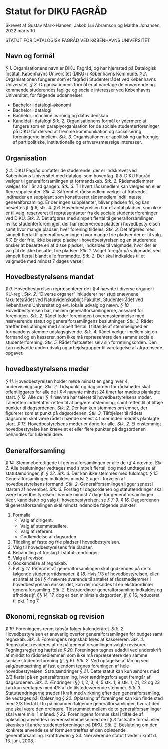 # Statut for DIKU FAGRÅD
Skrevet af Gustav Mark-Hansen, Jakob Lui Abramson og Malthe Johansen, 2022 marts 10.

STATUT FOR DATALOGISK FAGRÅD VED KØBENHAVNS UNIVERSITET

## Navn og formål

*§ 1.* Organisationens navn er DIKU Fagråd, og har hjemsted på Datalogisk Institut, Københavns Universitet (DIKU) i Københavns Kommune.
*§ 2.* Organisationen fungerer som et fagråd i Studenterrådet ved Københavns Universitet.
*§ 3.* Organisationens formål er at varetage de nuværende og kommende studerendes faglige og sociale interesser ved Københavns Universitet, for følgende uddannelser:
- Bachelor i datalogi-økonomi
- Bachelor i datalogi
- Bachelor i machine learning og datavidenskab
- Kandidat i datalogi
*Stk. 2.* Organisationens formål er ydermere at fungere som en paraplyorganisation for de sociale studenterforeninger på DIKU for derved at fremme kommunikation og socialisering foreningerne imellem.
*Stk. 3.* Organisationen er apolitisk og uafhængig af partipolitiske, institutionelle og erhvervsmæssige interesser.

## Organisation

*§ 4.* DIKU Fagråd omfatter de studerende, der er indskrevet ved Københavns Universitet med datalogi som hovedfag.
*§ 5.* DIKU Fagråd vælger til generalforsamlingen et formandskab.
*Stk. 2.* Rådsmedlemmer vælges for 1 år ad gangen.
*Stk. 3.* Til hvert rådsmedlem kan vælges en eller flere suppleanter.
*Stk. 4.* Såfremt et rådsmedlem vælger at fratræde, indtræder en suppleant som konstitueret rådsmedlem indtil næste generalforsamling. Er der ingen suppleanter, bliver pladsen fri, og kan besættes jf. § 6, stk. 4.
*§ 6.* Hovedbestyrelsen har et antal pladser, som ikke er til valg, reserveret til repræsentanter fra de sociale studenterforeninger ved DIKU.
*Stk. 2.* Det afgøres med simpelt flertal til generalforsamlingen hvilke studenterforeninger, der har reserverede pladser i hovedbestyrelsen samt hvor mange pladser, hver forening tildeles.
*Stk. 3.* Det afgøres med simpelt flertal til generalforsamlingen hvor mange frie pladser der er til valg.
*§ 7.* Er der frie, ikke besatte pladser i hovedbestyrelsen og en studerende ønsker at besætte en af disse pladser, indkaldes til valgmøde, hvor der er valg til de ikke besatte, frie pladser.
*Stk. 1.* Valget foregår på valgmødet ved simpelt flertal blandt alle fremmødte.
*Stk. 2.* Der skal indkaldes til et valgmøde med mindst 7 dages varsel. 

## Hovedbestyrelsens mandat

*§ 9.* Hovedbestyrelsen repræsenterer de i *§ 4* nævnte i diverse organer i KU-regi.
*Stk. 2.* “Diverse organer” inkluderer her studienævnene, fakultetsrådet ved Naturvidenskabligt Fakultet, Studenterrådet ved Københavns Universitet og evt. lokale udvalg og nævn.
*§ 10.* Hovedbestyrelsen har, mellem generalforsamlingerne, ansvaret for foreningen.
*Stk. 2.* Rådet leder foreningen i overensstemmelse med nærværende statut og generalforsamlingens beslutninger.
*Stk. 3.* Rådet træffer beslutninger med simpelt flertal. I tilfælde af stemmelighed er formandens stemme udslagsgivende.
*Stk. 4.* Rådet vælger imellem sig en formand og en kasserer, som ikke må repræsentere den samme sociale studenterforening.
*Stk. 5.* Rådet fastsætter selv sin forretningsorden. Den kan nedsætte underudvalg og arbejdsgrupper til varetagelse af afgrænsede opgaver.

## hovedbestyrelsens møder

*§ 11.* Hovedbestyrelsen holder møde mindst en gang hver 4. undervisningsuge.
*Stk. 2.* Tidspunkt og dagsorden for rådsmøder skal offentliggøres for alle de i *§ 4* nævnte mindst 24 timer før mødets planlagte start.
*§ 12.* Alle de i *§ 4* nævnte har taleret til hovedbestyrelsens møder. Taleretten indbefatter retten til at begære afstemning, samt retten til at tilføje punkter til dagsordenen.
*Stk. 2.* Der kan kun stemmes om emner, der figurerer som et punkt på dagsordenen.
*Stk. 3.* Tilføjelser til rådets dagsorden skal være rådet i hænde senest 4 timer inden mødets planlagte start.
*§ 13.* Hovedbestyrelsens møder er åbne for alle.
*Stk. 2.* Et enstemmigt hovedbestyrelse kan kræve at et eller flere punkter på dagsordenen behandles for lukkede døre.

## Generalforsamling

*§ 14.* Stemmeberettigede til generalforsamlingen er alle de i *§ 4* nævnte.
*Stk. 2.* Alle beslutninger vedtages med simpelt flertal, dog med undtagelse af statutændringer, jf. *§ 22.*
*Stk. 3.* Der kan ikke stemmes med fuldmagt.
*§ 15.* Generalforsamlingen indkaldes mindst 2 uger i forvejen af hovedbestyrelsens formand.
*Stk. 2.* Generalforsamlingen ligger senest i starten af november.
*Stk. 3.* Forslag til dagsordenen og statutændringer skal være hovedbestyrelsen i hænde mindst 7 dage før generalforsamlingen. Vedr. kandidatur og valg til hovedbestyrelsen, se *§ 7-9*.
*§ 16.* Dagsordenen til generalforsamlingen skal mindst indeholde følgende punkter:
1. Formalia
    - Valg af dirigent.
    - Valg af stemmetællere.
    - Valg af referent.
    - Godkendelse af dagsorden.
2. Tildeling af faste og frie pladser i hovedbestyrelsen.
3. Valg til hovedbestyrelsens frie pladser.
4. Behandling af forslag til statut-ændringer.
5. Valg af revisor.
6. Godkendelse af regnskab.
7. Evt.
*§ 17.* Referatet af generalforsamlingen skal godkendes på de to følgende studenterrådsmøder.
*§ 18.* Hvis 1/3 af hovedbestyrelsen, eller et antal af de i *§ 4* nævnte svarende til antallet af rådsmedlemmer i hovedbestyrelsen ønsker det, kan der indkaldes til en ekstraordinær generalforsamling.
*Stk. 2.* Ekstraordinær generalforsamling indkaldes og afholdes jf. §§ 14-17, dog er den minimale dagsorden, jf. § 16, reduceret til pkt. 1 og 7.

## Økonomi, regnskab og revision

*§ 19.* Foreningens regnskabsår følger kalenderåret.
*Stk. 2.* Hovedbestyrelsen er ansvarlig overfor generalforsamlingen for budget samt regnskab.
*Stk. 3.* Foreningens regnskab føres af kassereren.
*Stk. 4.* Regnskabet revideres af de på generalforsamlingen valgte revisorer.
Tegningsregler og hæftelse
*§ 20.* Foreningen tegnes udadtil ved underskrift af mindst to rådsmedlemmer, som ikke må repræsentere den samme sociale studenterforening (jf. § 6).
*Stk. 2.* Ved optagelse af lån og ved salg/pantsætning af fast ejendom tegnes foreningen af hele hovedbestyrelsen.
Statutændringer
*§ 21.* Dette statut kan kun ændres med 2/3 flertal på en generalforsamling, hvor ændringsforslaget fremgår af dagsordenen.
*Stk. 2.* Ændringer i §§ 1, 2, 3, 4, 5 stk. 1, 9 stk. 1, 21, 22 og 23 kan kun vedtages med 4/5 af de tilstedeværende stemmer.
*Stk. 3.* Statutændringerne træder i kraft med virkning efter den generalforsamling, de vedtages på.
Opløsning
*§ 22.* Opløsning af foreningen kan kun finde sted med 2/3 flertal til to på hinanden følgende generalforsamlinger, hvoraf den ene skal være den ordinære. Tidsrummet mellem de to generalforsamlinger skal være min. 1 måned.
*§ 23.* Foreningens formue skal i tilfælde af opløsning anvendes i overensstemmelse med de i *§ 3* fastsatte formål eller skænkes til andre studenterforeninger på DIKU.
*Stk. 2.* Beslutning om den konkrete anvendelse af formuen træffes af den opløsende generalforsamling.
Ikrafttræden
*§ 24.* Nærværende statut træder i kraft d. 13. juni, 2008.


